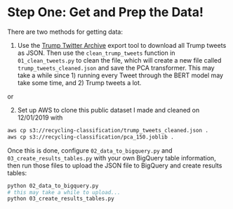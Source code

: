 # Step One: Get and Prep the Data!

There are two methods for getting data:

1. Use the [Trump Twitter Archive](http://www.trumptwitterarchive.com/archive) export tool to download all Trump tweets as JSON. Then use the `clean_trump_tweets` function in `01_clean_tweets.py` to clean the file, which will create a new file called `trump_tweets_cleaned.json` and save the PCA transformer. This may take a while since 1) running every Tweet through the BERT model may take some time, and 2) Trump tweets a lot.

or

2. Set up AWS to clone this public dataset I made and cleaned on 12/01/2019 with
```bash
aws cp s3://recycling-classification/trump_tweets_cleaned.json .
aws cp s3://recycling-classification/pca_150.joblib .
```

Once this is done, configure `02_data_to_bigquery.py` and `03_create_results_tables.py` with your own BigQuery table information, then run those files to upload the JSON file to BigQuery and create results tables:

```bash
python 02_data_to_bigquery.py
# this may take a while to upload...
python 03_create_results_tables.py
```
